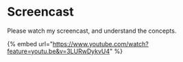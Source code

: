 # Screencast

Please watch my screencast, and understand the concepts.&#x20;

{% embed url="https://www.youtube.com/watch?feature=youtu.be&v=3LURwDykvU4" %}

